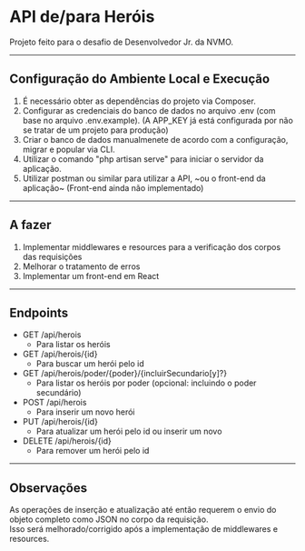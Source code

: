 # API de/para Heróis
Projeto feito para o desafio de Desenvolvedor Jr. da NVMO.

---

## Configuração do Ambiente Local e Execução
1. É necessário obter as dependências do projeto via Composer.
2. Configurar as credenciais do banco de dados no arquivo .env (com base no arquivo .env.example). (A APP_KEY já está configurada por não se tratar de um projeto para produção)
3. Criar o banco de dados manualmenete de acordo com a configuração, migrar e popular via CLI.
4. Utilizar o comando "php artisan serve" para iniciar o servidor da aplicação.
5. Utilizar postman ou similar para utilizar a API, ~ou o front-end da aplicação~ (Front-end ainda não implementado)

---

## A fazer
1. Implementar middlewares e resources para a verificação dos corpos das requisições
2. Melhorar o tratamento de erros
3. Implementar um front-end em React

---

## Endpoints
- GET    /api/herois
    + Para listar os heróis
- GET    /api/herois/{id}
    + Para buscar um herói pelo id
- GET    /api/herois/poder/{poder}/{incluirSecundario[y]?}
    + Para listar os heróis por poder (opcional: incluindo o poder secundário)
- POST   /api/herois
    + Para inserir um novo herói
- PUT    /api/herois/{id}
    + Para atualizar um herói pelo id ou inserir um novo
- DELETE /api/herois/{id}
    + Para remover um herói pelo id

---

## Observações
As operações de inserção e atualização até então requerem o envio do objeto completo como JSON no corpo da requisição.<br>
Isso será melhorado/corrigido após a implementação de middlewares e resources.